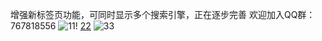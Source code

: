 增强新标签页功能，可同时显示多个搜索引擎，正在逐步完善
欢迎加入QQ群：767818556
![11](https://github.com/user-attachments/assets/3889db0d-cb84-47a2-a6e5-c52d468136df)!
[22](https://github.com/user-attachments/assets/6031c173-a704-41fe-9de3-0f696378d244)
![33](https://github.com/user-attachments/assets/f6fabcce-0834-4940-90d1-621072a2c0ff)
